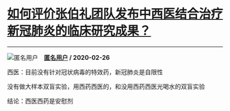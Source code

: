 # [如何评价张伯礼团队发布中西医结合治疗新冠肺炎的临床研究成果？](https://www.zhihu.com/answer/1039888198)

-----------------------------------------------------------------------------

![匿名用户](https://pic4.zhimg.com/aadd7b895.jpg?source=1940ef5c "匿名用户")&emsp;**[匿名用户](https://www.zhihu.com/people/) / 2020-02-26**



西医：目前没有针对冠状病毒的特效药，新冠肺炎是自限性

没有做大样本双盲实验，用西药西医的，和没用西药西医光喝水的双盲实验

结论：西医西药是安慰剂

